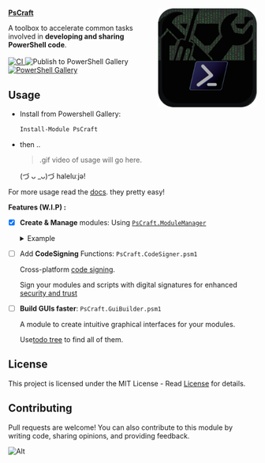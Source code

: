 # <img align="right" src="docs/img/icon.png" width="200" height="200" alt="icon" />

<div align="Left">
  <a href="https://www.powershellgallery.com/packages/PsCraft"><b>PsCraft</b></a>
  <p>
    A toolbox to accelerate common tasks involved in <b>developing and sharing PowerShell code</b>.
    </br></br>
    <a href="https://github.com/alainQtec/PsCraft/actions/workflows/CI.yaml">
    <img src="https://github.com/alainQtec/PsCraft/actions/workflows/CI.yaml/badge.svg" alt="CI"/>
    </a>
    <img src="https://github.com/alainQtec/PsCraft/actions/workflows/Publish.yaml/badge.svg" alt="Publish to PowerShell Gallery"/>
    <a href="https://github.com/alainQtec/PsCraft/actions/workflows/Publish.yaml">
    </a>
    <a href="https://www.PowerShellGallery.com/packages/PsCraft">
    <img src="https://img.shields.io/powershellgallery/dt/PsCraft.svg?style=flat&logo=powershell&color=blue"
          alt="PowerShell Gallery" title="PowerShell Gallery" />
    </a>
  </p>
</div>

## **Usage**

- Install from Powershell Gallery:

  ```PowerShell
  Install-Module PsCraft
  ```
- then ..
  > .gif video of usage will go here.

  (づ ᴗ _ᴗ)づ haleluːjə!

For more usage read the [docs](/docs/Readme.md). they pretty easy!

**Features (W.I.P) :**

- [x] **Create & Manage** modules: Using
      [`PsCraft.ModuleManager`](Private/PsCraft.ModuleManager/PsCraft.ModuleManager.psm1)

  <details>
    <summary>Example</summary>

  ⤷ **You can build robust modules unders 5 seconds!**

  - Foo
  - Bar

  `Example`:

  ```js
  function logSomething(something) {
    console.log("Something", something);
  }
  ```

  </details>

- [ ] Add **CodeSigning** Functions: `PsCraft.CodeSigner.psm1`

  <p>Cross-platform <a href ="https://learn.microsoft.com/en-us/previous-versions/windows/hardware/design/dn653556(v=vs.85)">code signing</a>.</p>

  <p>Sign your modules and scripts with digital signatures for enhanced <a href ="https://learn.microsoft.com/en-us/powershell/module/microsoft.powershell.core/about/about_signing?view=powershell-7.4">security and trust</a></p>

- [ ] **Build GUIs faster**: `PsCraft.GuiBuilder.psm1`

  A module to create intuitive graphical interfaces for your modules.

  <p>Use<a href="https://marketplace.visualstudio.com/items?itemName=Gruntfuggly.todo-tree">todo tree</a> to find all of them.</p>

## License

<p>This project is licensed under the MIT License - Read
 <a href="https://alain.MIT-license.org">License</a> for details. </p>

## Contributing

Pull requests are welcome! You can also contribute to this module by writing
code, sharing opinions, and providing feedback.

![Alt](https://repobeats.axiom.co/api/embed/9cbc0ffce6f62ace082852045cd005b5ad61cebd.svg "Repobeats analytics image")
